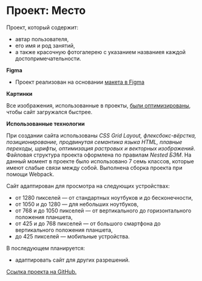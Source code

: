 # Проект: Место

Проект, который содержит:
* автар пользователя,
* его имя и род занятий,
* а также красочную фотогалерею с указанием названиея каждой достопримечательности.

**Figma**

* Проект реализован на основании [макета в Figma](https://www.figma.com/file/2cn9N9jSkmxD84oJik7xL7/JavaScript.-Sprint-4?node-id=0%3A1)

**Картинки**

Все изображения, использованные в проекты, [были оптимизированы](https://tinypng.com/), чтобы сайт загружался быстрее.

**Использованные технологии**

При создании сайта  использованы *CSS Grid Layout, флексбокс-вёрстка, позиционирование, продвинутая семантика языка HTML, плавные переходы, шрифты, оптимизация растровых и векторных изображений*. Файловая структура проекта оформлена по правилам _Nested БЭМ_. На данный момент в проекте было использовано 7 семь классов, которые имеют слабые связи между собой. Выполнена сборка проекта при помощи Webpack.

Сайт адаптирован для просмотра на следующих устройствах:
* от 1280 пикселей — от стандартных ноутбуков и до бесконечности,
* от 1050 и до 1280 — для небольших ноутбуков,
* от 768 и до 1050 пикселей — от вертикального до горизонтального положения планшета,
* от 425 и до 768 пикселей — от большого смартфона до вертикального положения планшета,
* до 425 пикселей — мобильные устройства.

В последующем планируется:
* адаптировать сайт для других разрешений.

[Ссылка проекта на GitHub.](https://aliakseibarysevich.github.io/mesto/index.html "Место")